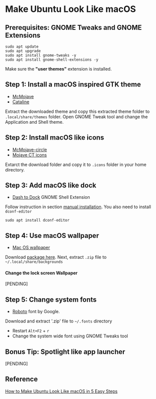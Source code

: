 # Make Ubuntu Look Like macOS


## Prerequisites: GNOME Tweaks and GNOME Extensions

```
sudo apt update
sudo apt upgrade
sudo apt install gnome-tweaks -y
sudo apt install gnome-shell-extensions -y
```
 
Make sure the **"user themes"** extension is installed.



## Step 1: Install a macOS inspired GTK theme

- [McMojave](https://www.pling.com/p/1275087)
- [Cataline](https://www.pling.com/p/1226871)

Extract the downloaded theme and copy this extracted theme folder to `.local/share/themes` folder. Open GNOME Tweak tool and change the Application and Shell theme.



## Step 2: Install macOS like icons

- [McMojave-circle ](www://https.gnome-look.org/p/1305429/)
- [Mojave CT icons](https://www.gnome-look.org/p/1210856/)

Extarct the download folder and copy it to `.icons` folder in your home directory. 



## Step 3: Add macOS like dock

- [Dash to Dock](https://micheleg.github.io/dash-to-dock/) GNOME Shell Extension

Follow instruction in section [manual installation](https://micheleg.github.io/dash-to-dock/download.html). You also need to install `dconf-editor`

```
sudo apt install dconf-editor
```



## Step 4: Use macOS wallpaper

- [Mac OS wallpaper](https://oswallpapers.com/category/mac-os/)

Download [package here](https://drive.google.com/open?id=1iOL89QxMs9zHWT7M2d26OrZcmJj2IIDI). 
Next, extract `.zip` file to `~/.local/share/backgrounds`


#### Change the lock screen Wallpaper
[PENDING]



## Step 5: Change system fonts

- [Roboto](https://fonts.google.com/specimen/Roboto?query=robot&selection.family=Roboto:ital,wght@0,100;0,300;0,400;0,500;0,700;0,900;1,100;1,300;1,400;1,500;1,700;1,900&sidebar.open=true) font by Google.

Download and extract '.zip' file to `~/.fonts` directory 
- Restart `Alt+F2` + `r` 
- Change the system wide font using GNOME Tweaks tool


## Bonus Tip: Spotlight like app launcher 
[PENDING]



## Reference
[How to Make Ubuntu Look Like macOS in 5 Easy Steps](https://itsfoss.com/make-ubuntu-look-like-macos/)
